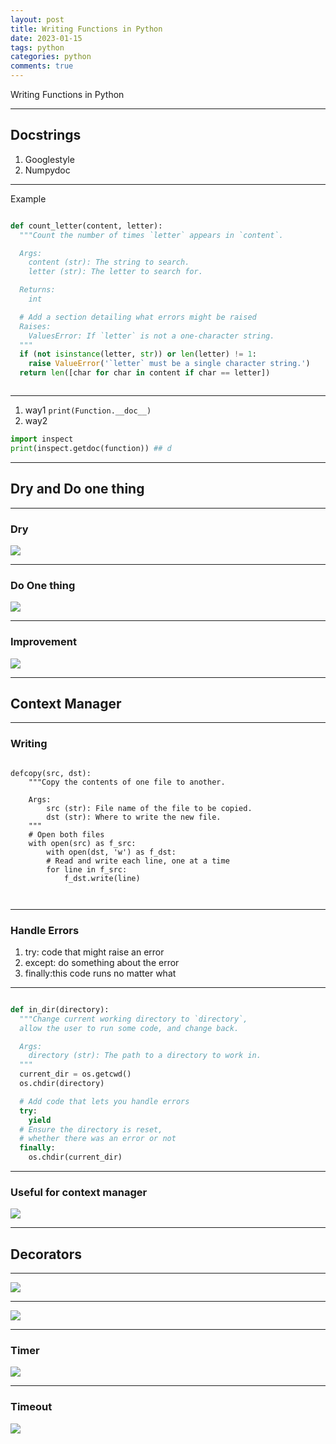 ```yaml
---
layout: post
title: Writing Functions in Python
date: 2023-01-15
tags: python
categories: python
comments: true
---
```


Writing Functions in Python

---

## Docstrings

1. Googlestyle
2. Numpydoc

---

Example
```python

def count_letter(content, letter):
  """Count the number of times `letter` appears in `content`.

  Args:
    content (str): The string to search.
    letter (str): The letter to search for.

  Returns:
    int

  # Add a section detailing what errors might be raised
  Raises:
    ValuesError: If `letter` is not a one-character string.
  """
  if (not isinstance(letter, str)) or len(letter) != 1:
    raise ValueError('`letter` must be a single character string.')
  return len([char for char in content if char == letter])



```


---

1. way1
`print(Function.__doc__)`
3. way2

```python
import inspect
print(inspect.getdoc(function)) ## d
```



---

## Dry and Do one thing

---

### Dry 
![](https://i.imgur.com/3RptgoN.png)

---

### Do One thing
![](https://i.imgur.com/oQs7ioC.png)


---

### Improvement
![](https://i.imgur.com/uXbe6Da.png)

---

## Context Manager

---

### Writing 

```python=

defcopy(src, dst):
    """Copy the contents of one file to another.  
    
    Args:
        src (str): File name of the file to be copied.    
        dst (str): Where to write the new file.  
    """
    # Open both files
    with open(src) as f_src:
        with open(dst, 'w') as f_dst:
        # Read and write each line, one at a time
        for line in f_src:        
            f_dst.write(line)



```

---

### Handle Errors


1. try: code that might raise an error
2. except: do something about the error
4. finally:this code runs no matter what


---

```python

def in_dir(directory):
  """Change current working directory to `directory`,
  allow the user to run some code, and change back.

  Args:
    directory (str): The path to a directory to work in.
  """
  current_dir = os.getcwd()
  os.chdir(directory)

  # Add code that lets you handle errors
  try:
    yield
  # Ensure the directory is reset,
  # whether there was an error or not
  finally:
    os.chdir(current_dir)


```

---


### Useful for context manager

![](https://i.imgur.com/QYDaDYz.png)


---

## Decorators


---

![](https://i.imgur.com/iUv88rS.png)


---


![](https://i.imgur.com/QehlP8m.png)


---


### Timer

![](https://i.imgur.com/sRgiuvR.png)



---

### Timeout

![](https://i.imgur.com/xOn8qHm.png)


